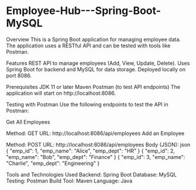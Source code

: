 # Employee-Hub---Spring-Boot-MySQL

Overview
This is a Spring Boot application for managing employee data. The application uses a RESTful API and can be tested with tools like Postman.

Features
REST API to manage employees (Add, View, Update, Delete).
Uses Spring Boot for backend and MySQL for data storage.
Deployed locally on port 8086.

Prerequisites
JDK 11 or later
Maven
Postman (to test API endpoints)
The application will start on http://localhost:8086.

Testing with Postman
Use the following endpoints to test the API in Postman:

Get All Employees

Method: GET
URL: http://localhost:8086/api/employees
Add an Employee

Method: POST
URL: http://localhost:8086/api/employees
Body (JSON):
json
{
  "emp_id": 1,
  "emp_name": "Alice",
  "emp_dept": "HR"
}
{
  "emp_id": 2,
  "emp_name": "Bob",
  "emp_dept": "Finance"
}
{
  "emp_id": 3,
  "emp_name": "Charlie",
  "emp_dept": "Engineering"
}

Tools and Technologies Used
Backend: Spring Boot
Database: MySQL
Testing: Postman
Build Tool: Maven
Language: Java




